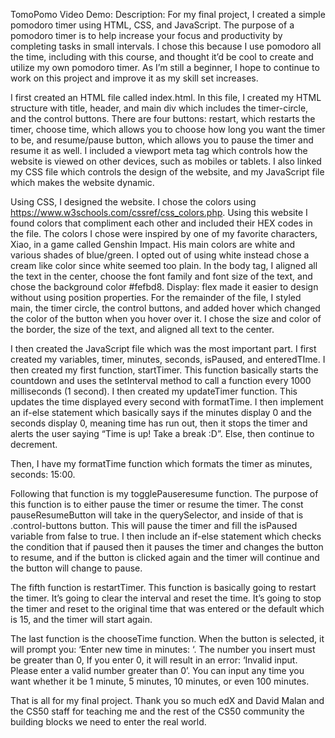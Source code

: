 TomoPomo
Video Demo:  <URL HERE>
Description: For my final project, I created a simple pomodoro timer using HTML, CSS, and JavaScript. The purpose of a pomodoro timer is to help increase your focus and productivity by completing tasks in small intervals. I chose this because I use pomodoro all the time, including with this course, and thought it’d be cool to create and utilize my own pomodoro timer. As I’m still a beginner, I hope to continue to work on this project and improve it as my skill set increases. 

I first created an HTML file called index.html. In this file, I created my HTML structure with title, header, and main div which includes the timer-circle, and the control buttons. There are four buttons: restart, which restarts the timer, choose time, which allows you to choose how long you want the timer to be, and resume/pause button, which allows you to pause the timer and resume it as well. I included a viewport meta tag which controls how the website is viewed on other devices, such as mobiles or tablets. I also linked my CSS file which controls the design of the website, and my JavaScript file which makes the website dynamic. 

Using CSS, I designed the website. I chose the colors using https://www.w3schools.com/cssref/css_colors.php. Using this website I found colors that compliment each other and included their HEX codes in the file. The colors I chose were inspired by one of my favorite characters, Xiao, in a game called Genshin Impact. His main colors are white and various shades of blue/green. I opted out of using white instead chose a cream like color since white seemed too plain. In the body tag, I aligned all the text in the center, choose the font family and font size of the text, and chose the background color #fefbd8. Display: flex made it easier to design without using position properties. For the remainder of the file, I styled main, the timer circle, the control buttons, and added hover which changed the color of the button when you hover over it. I chose the size and color of the border, the size of the text, and aligned all text to the center. 

I then created the JavaScript file which was the most important part. I first created my variables, timer, minutes, seconds, isPaused, and enteredTIme. I then created my first function, startTimer. This function basically starts the countdown and uses the setInterval method to call a function every 1000 milliseconds (1 second). 
I then created my updateTimer function. This updates the time displayed every second with formatTime. I then implement an if-else statement which basically says if the minutes display 0 and the seconds display 0, meaning time has run out, then it stops the timer and alerts the user saying “Time is up! Take a break :D”. Else, then continue to decrement. 

Then, I have my formatTime function which formats the timer as minutes, seconds: 15:00.
 
Following that function is my togglePauseresume function. The purpose of this function is to either pause the timer or resume the timer. The const pauseResumeButton will take in the querySelector, and inside of that is .control-buttons button. This will pause the timer and fill the isPaused variable from false to true. I then include an if-else statement which checks the condition that if paused then it pauses the timer and changes the button to resume, and if the button is clicked again and the timer will continue and the button will change to pause. 

The fifth function is restartTimer. This function is basically going to restart the timer. It’s going to clear the interval and reset the time. It’s going to stop the timer and reset to the original time that was entered or the default which is 15, and the timer will start again. 

The last function is the chooseTime function. When the button is selected, it will prompt you: ‘Enter new time in minutes: ‘. The number you insert must be greater than 0, If you enter 0, it will result in an error: ‘Invalid input. Please enter a valid number greater than 0’. You can input any time you want whether it be 1 minute, 5 minutes, 10 minutes, or even 100 minutes. 

That is all for my final project. Thank you so much edX and David Malan and the CS50 staff for teaching me and the rest of the CS50 community the building blocks we need to enter the real world. 
